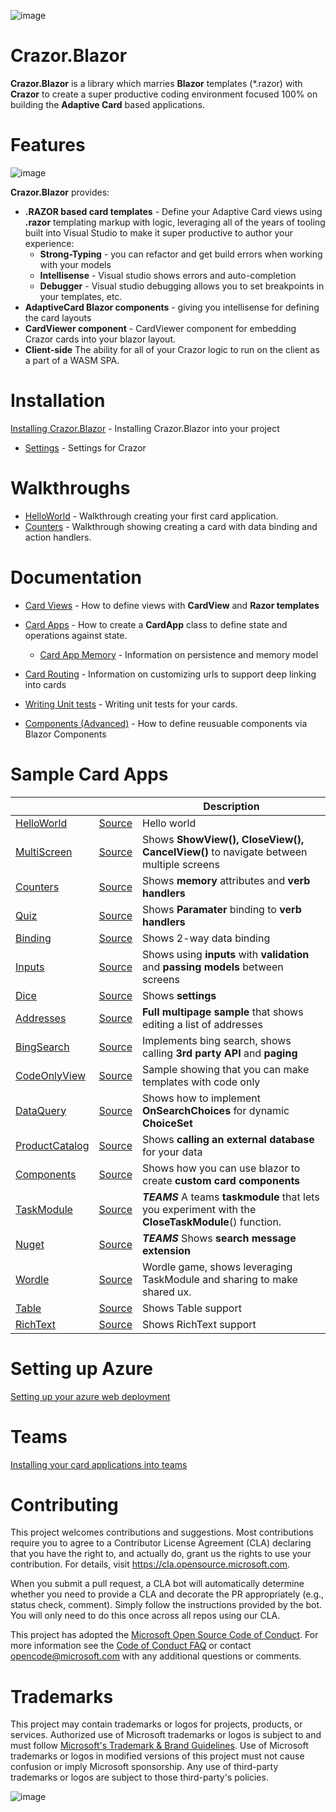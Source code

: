 

![image](https://user-images.githubusercontent.com/17789481/197238565-e3f895d0-6def-4d41-aba2-721d5432b1ef.png)


# Crazor.Blazor
**Crazor.Blazor** is a library which marries **Blazor** templates (*.razor) with **Crazor** to create a super productive 
coding environment focused 100% on building the **Adaptive Card** based applications.

# Features

![image](https://user-images.githubusercontent.com/17789481/199912880-bc35becb-9469-4470-9253-612cdf1a9d53.png)

**Crazor.Blazor** provides:

* **.RAZOR based card templates** - Define your Adaptive Card views using **.razor** templating markup with logic, leveraging all of the years of tooling built into Visual Studio to make it super productive to author your experience:
  * **Strong-Typing** - you can refactor and get build errors when working with your models
  * **Intellisense** - Visual studio shows errors and auto-completion
  * **Debugger** - Visual studio debugging allows you to set breakpoints in your templates, etc.
* **AdaptiveCard  Blazor components** - giving you intellisense for defining the card layouts
* **CardViewer component** - CardViewer component for embedding Crazor cards into your blazor layout.
* **Client-side** The ability for all of your Crazor logic to run on the client as a part of a WASM SPA.

# Installation

[Installing Crazor.Blazor](Install.md) - Installing Crazor.Blazor into your project

* [Settings](../Settings.md) - Settings for Crazor

# Walkthroughs

* [HelloWorld](HelloWorldWalkthrough.md) - Walkthrough creating your first card application.
* [Counters](CountersWalkthrough.md) - Walkthrough showing creating a card with data binding and action handlers.

# Documentation

* [Card Views](CardView.md) - How to define views with **CardView** and **Razor templates**
* [Card Apps](../CardApp.md) - How to create a **CardApp** class to define state and operations against state.
  * [Card App Memory](../Memory.md) - Information on persistence and memory model

* [Card Routing](../RoutingCards.md) - Information on customizing urls to support deep linking into cards
* [Writing Unit tests](../UnitTests.md) - Writing unit tests for your cards.
* [Components (Advanced)](Components.md) - How to define reusuable components via Blazor Components

# Sample Card Apps
| | |Description|
|---|---|---|
|[HelloWorld](https://crazorblazordemo.azurewebsites.net/Cards/HelloWorld) | [Source](https://github.com/microsoft/crazor/tree/main/source/samples/CrazorBlazorDemo/Cards/HelloWorld)| Hello world |
|[MultiScreen](https://crazorblazordemo.azurewebsites.net/Cards/MultiScreen) | [Source](https://github.com/microsoft/crazor/tree/main/source/samples/CrazorBlazorDemo/Cards/MultiScreen)| Shows **ShowView(),** **CloseView(),** **CancelView()** to navigate between multiple screens |
|[Counters](https://crazorblazordemo.azurewebsites.net/Cards/Counters) | [Source](https://github.com/microsoft/crazor/tree/main/source/samples/CrazorBlazorDemo/Cards/Counters)| Shows **memory** attributes and **verb handlers** |
|[Quiz](https://crazorblazordemo.azurewebsites.net/Cards/Quiz) | [Source](https://github.com/microsoft/crazor/tree/main/source/samples/CrazorBlazorDemo/Cards/Quiz)| Shows **Paramater** binding to **verb handlers** |
|[Binding](https://crazorblazordemo.azurewebsites.net/Cards/Binding) | [Source](https://github.com/microsoft/crazor/tree/main/source/samples/CrazorBlazorDemo/Cards/Binding)| Shows 2-way data binding |
|[Inputs](https://crazorblazordemo.azurewebsites.net/Cards/Inputs) | [Source](https://github.com/microsoft/crazor/tree/main/source/samples/CrazorBlazorDemo/Cards/Inputs)| Shows using **inputs** with **validation** and **passing models** between screens |
|[Dice](https://crazorblazordemo.azurewebsites.net/Cards/Dice) | [Source](https://github.com/microsoft/crazor/tree/main/source/samples/CrazorBlazorDemo/Cards/Dice)| Shows **settings** |
|[Addresses](https://crazorblazordemo.azurewebsites.net/Cards/Addresses) | [Source](https://github.com/microsoft/crazor/tree/main/source/samples/CrazorBlazorDemo/Cards/Addresses)| **Full multipage sample** that shows editing a list of addresses |
|[BingSearch](https://crazorblazordemo.azurewebsites.net/Cards/BingSearch) | [Source](https://github.com/microsoft/crazor/tree/main/source/samples/CrazorBlazorDemo/Cards/BingSearch)| Implements bing search, shows calling **3rd party API** and **paging** |
|[CodeOnlyView](https://crazorblazordemo.azurewebsites.net/Cards/CodeOnlyView) | [Source](https://github.com/microsoft/crazor/tree/main/source/samples/CrazorBlazorDemo/Cards/CodeOnlyView)| Sample showing that you can make templates with code only |
|[DataQuery](https://crazorblazordemo.azurewebsites.net/Cards/DataQuery) | [Source](https://github.com/microsoft/crazor/tree/main/source/samples/CrazorBlazorDemo/Cards/DataQuery)| Shows how to implement **OnSearchChoices** for dynamic **ChoiceSet** |
|[ProductCatalog](https://crazorblazordemo.azurewebsites.net/Cards/ProductCatalog) | [Source](https://github.com/microsoft/crazor/tree/main/source/samples/CrazorBlazorDemo/Cards/ProductCatalog)| Shows **calling an external database** for your data |
|[Components](https://crazorblazordemo.azurewebsites.net/Cards/Components) | [Source](https://github.com/microsoft/crazor/tree/main/source/samples/CrazorBlazorDemo/Cards/Components) | Shows how you can use blazor to create **custom card components** |
|[TaskModule](https://crazorblazordemo.azurewebsites.net/Cards/TaskModule) | [Source](https://github.com/microsoft/crazor/tree/main/source/samples/CrazorBlazorDemo/Cards/TaskModule) | ***TEAMS*** A teams **taskmodule** that lets you experiment with the **CloseTaskModule**() function. |
|[Nuget](https://crazorblazordemo.azurewebsites.net/Cards/Nuget) | [Source](https://github.com/microsoft/crazor/tree/main/source/samples/CrazorBlazorDemo/Cards/Nuget)| ***TEAMS*** Shows **search message extension** |
|[Wordle](https://crazorblazordemo.azurewebsites.net/Cards/Wordle) | [Source](https://github.com/microsoft/crazor/tree/main/source/samples/CrazorBlazorDemo/Cards/Wordle)| Wordle game, shows leveraging TaskModule and sharing to make shared ux. |
|[Table](https://crazorblazordemo.azurewebsites.net/Cards/Table) | [Source](https://github.com/microsoft/crazor/tree/main/source/samples/CrazorBlazorDemo/Cards/Table)| Shows Table support |
|[RichText](https://crazorblazordemo.azurewebsites.net/Cards/RichText) | [Source](https://github.com/microsoft/crazor/tree/main/source/samples/CrazorBlazorDemo/Cards/RichText)| Shows RichText support |

# Setting up Azure

[Setting up your azure web deployment](../Deployment.md)  

# Teams

[Installing your card applications into teams](../Teams.md) 

# Contributing

This project welcomes contributions and suggestions.  Most contributions require you to agree to a
Contributor License Agreement (CLA) declaring that you have the right to, and actually do, grant us
the rights to use your contribution. For details, visit https://cla.opensource.microsoft.com.

When you submit a pull request, a CLA bot will automatically determine whether you need to provide
a CLA and decorate the PR appropriately (e.g., status check, comment). Simply follow the instructions
provided by the bot. You will only need to do this once across all repos using our CLA.

This project has adopted the [Microsoft Open Source Code of Conduct](https://opensource.microsoft.com/codeofconduct/).
For more information see the [Code of Conduct FAQ](https://opensource.microsoft.com/codeofconduct/faq/) or
contact [opencode@microsoft.com](mailto:opencode@microsoft.com) with any additional questions or comments.

# Trademarks

This project may contain trademarks or logos for projects, products, or services. Authorized use of Microsoft 
trademarks or logos is subject to and must follow 
[Microsoft's Trademark & Brand Guidelines](https://www.microsoft.com/en-us/legal/intellectualproperty/trademarks/usage/general).
Use of Microsoft trademarks or logos in modified versions of this project must not cause confusion or imply Microsoft sponsorship.
Any use of third-party trademarks or logos are subject to those third-party's policies.

![image](https://user-images.githubusercontent.com/17789481/197365048-6a74c3d5-85cd-4c04-a07a-eef2a46e0ddf.png)
